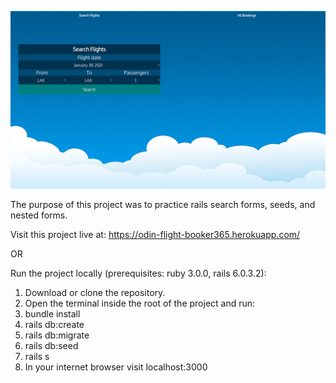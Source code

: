 ![screen shot](screenshot.png)

The purpose of this project was to practice rails search forms, seeds, and nested forms.

Visit this project live at: https://odin-flight-booker365.herokuapp.com/

OR

Run the project locally (prerequisites: ruby 3.0.0, rails 6.0.3.2):

1. Download or clone the repository.
2. Open the terminal inside the root of the project and run:
3. bundle install
4. rails db:create
5. rails db:migrate
6. rails db:seed
7. rails s
8. In your internet browser visit localhost:3000